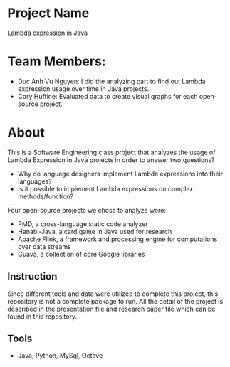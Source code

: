 # Project Name
Lambda expression in Java

# Team Members:
 * Duc Anh Vu Nguyen: I did the analyzing part to find out Lambda expression usage over time in Java projects.
 * Cory Huffine: Evaluated data to create visual graphs for each open-source project.

# About
This is a Software Engineering class project that analyzes the usage of Lambda Expression in Java projects in order to answer two questions?
 * Why do language designers implement Lambda expressions into their languages?
 * Is it possible to implement Lambda expressions on complex methods/function?
 
Four open-source projects we chose to analyze were:
 * PMD, a cross-language static code analyzer
 * Hanabi-Java, a card game in Java used for research
 * Apache Flink, a framework and processing engine for computations over data streams
 * Guava, a collection of core Google libraries
 
## Instruction
Since different tools and data were utilized to complete this project, this repository is not a complete package to run.
All the detail of the project is described in the presentation file and research paper file which can be found in this repository.

## Tools
 * Java, Python, MySql, Octave
